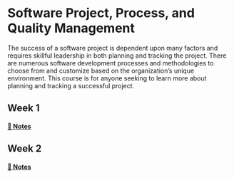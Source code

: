 # Software Project, Process, and Quality Management

The success of a software project is dependent upon many factors and requires skillful leadership in both planning and tracking the project. There are numerous software development processes and methodologies to choose from and customize based on the organization’s unique environment. This course is for anyone seeking to learn more about planning and tracking a successful project.

## Week 1 

#### [📓 Notes](week1-notes.md)

## Week 2

#### [📓 Notes](week2-notes.md)
